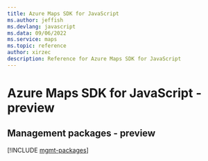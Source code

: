 ```yaml
---
title: Azure Maps SDK for JavaScript
ms.author: jeffish
ms.devlang: javascript
ms.data: 09/06/2022
ms.service: maps
ms.topic: reference
author: xirzec
description: Reference for Azure Maps SDK for JavaScript
---
```

# Azure Maps SDK for JavaScript - preview

## Management packages - preview
[!INCLUDE [mgmt-packages](maps-mgmt-index.md)]